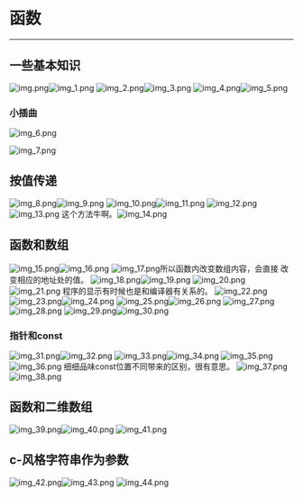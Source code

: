# 函数
***
## 一些基本知识
![img.png](img.png)![img_1.png](img_1.png)
![img_2.png](img_2.png)![img_3.png](img_3.png)
![img_4.png](img_4.png)![img_5.png](img_5.png)
### 小插曲
![img_6.png](img_6.png)

![img_7.png](img_7.png)
## 按值传递
![img_8.png](img_8.png)![img_9.png](img_9.png)
![img_10.png](img_10.png)![img_11.png](img_11.png)
![img_12.png](img_12.png)![img_13.png](img_13.png)
这个方法牛啊。![img_14.png](img_14.png)
## 函数和数组
![img_15.png](img_15.png)![img_16.png](img_16.png)
![img_17.png](img_17.png)所以函数内改变数组内容，会直接
改变相应的地址处的值。
![img_18.png](img_18.png)![img_19.png](img_19.png)
![img_20.png](img_20.png)![img_21.png](img_21.png)
程序的显示有时候也是和编译器有关系的。
![img_22.png](img_22.png)![img_23.png](img_23.png)![img_24.png](img_24.png)
![img_25.png](img_25.png)![img_26.png](img_26.png)
![img_27.png](img_27.png)![img_28.png](img_28.png)
![img_29.png](img_29.png)![img_30.png](img_30.png)
### 指针和const
![img_31.png](img_31.png)![img_32.png](img_32.png)
![img_33.png](img_33.png)![img_34.png](img_34.png)
![img_35.png](img_35.png)![img_36.png](img_36.png)
细细品味const位置不同带来的区别，很有意思。
![img_37.png](img_37.png)
![img_38.png](img_38.png)
## 函数和二维数组
![img_39.png](img_39.png)![img_40.png](img_40.png)
![img_41.png](img_41.png)
## c-风格字符串作为参数
![img_42.png](img_42.png)![img_43.png](img_43.png)
![img_44.png](img_44.png)